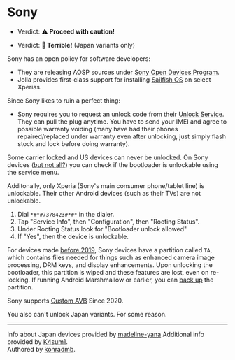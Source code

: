 # Sony

- Verdict: **⚠️ Proceed with caution!**

- Verdict: **🍅 Terrible!** (Japan variants only)

Sony has an open policy for software developers:
- They are releasing AOSP sources under [Sony Open Devices Program].
- Jolla provides first-class support for installing [Sailfish OS] on select Xperias.

Since Sony likes to ruin a perfect thing:
- Sony requires you to request an unlock code from their [Unlock Service]. They can pull the plug anytime. You have to send your IMEI and agree to possible warranty voiding (many have had their phones repaired/replaced under warranty even after unlocking, just simply flash stock and lock before doing warranty).

Some carrier locked and US devices can never be unlocked. On Sony devices ([but not all?][service-menu-gone]) you can check if the bootloader is unlockable using the service menu.

Additonally, only Xperia (Sony's main consumer phone/tablet line) is unlockable. Their other Android devices (such as their TVs) are not unlockable.

1. Dial `*#*#7378423#*#*` in the dialer.
2. Tap "Service Info", then "Configuration", then "Rooting Status".
3. Under Rooting Status look for "Bootloader unlock allowed"
4. If "Yes", then the device is unlockable.

For devices made [before 2019][TA patch 2019], Sony devices have a partition called `TA`, which contains files needed for things such as enhanced camera image processing, DRM keys, and display enhancements. Upon unlocking the bootloader, this partition is wiped and these features are lost, even on re-locking. If running Android Marshmallow or earlier, you can [back up][TA backup] the partition. 

Sony supports [Custom AVB](../../README.md#custom-avb-keys) Since 2020.

You also can't unlock Japan variants. For some reason.

***
Info about Japan devices provided by [madeline-yana](https://github.com/madeline-yana)
Additional info provided by [K4sum1](https://github.com/K4sum1).<br/>
Authored by [konradmb](https://github.com/konradmb).

[Sony Open Devices Program]:https://developer.sony.com/open-source/aosp-on-xperia-open-devices
[Sailfish OS]:https://shop.jolla.com/
[Unlock Service]:https://developer.sony.com/open-source/aosp-on-xperia-open-devices/get-started/unlock-bootloader
[service-menu-gone]:https://www.reddit.com/r/SonyXperia/comments/qir0ze/what_happened_to_the_service_menu/
[TA patch 2019]:https://www.reddit.com/r/SonyXperia/comments/1199y1j/what_are_the_consequences_of_getting_rid_off_the/
[TA backup]:https://together.jolla.com/question/168711/xperia-x-backup-ta-partition-before-unlocking-bootloader/

